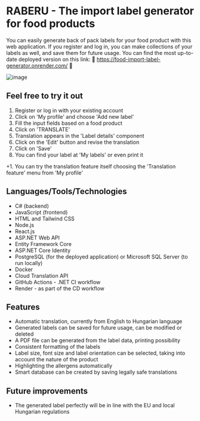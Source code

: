 # RABERU - The import label generator for food products

You can easily generate back of pack labels for your food product with this web application. If you register and log in, you can make collections of your labels as well, and save them for future usage.
You can find the most up-to-date deployed version on this link: 🌟 https://food-import-label-generator.onrender.com/ 🌟

![image](https://github.com/mayu0126/food-import-label-generator/assets/117304817/4bd9b27c-a53a-41a6-8445-d27857ad5605)

## Feel free to try it out
1. Register or log in with your existing account
2. Click on 'My profile' and choose 'Add new label'
3. Fill the input fields based on a food product
4. Click on 'TRANSLATE'
5. Translation appears in the 'Label details' component
6. Click on the 'Edit' button and revise the translation
7. Click on 'Save'
8. You can find your label at 'My labels' or even print it

+1. You can try the translation feature itself choosing the 'Translation feature' menu from 'My profile'

## Languages/Tools/Technologies
- C# (backend)
- JavaScript (frontend)
- HTML and Tailwind CSS
- Node.js
- React.js
- ASP.NET Web API
- Entity Framework Core
- ASP.NET Core Identity
- PostgreSQL (for the deployed application) or Microsoft SQL Server (to run locally)
- Docker
- Cloud Translation API
- GitHub Actions - .NET CI workflow
- Render - as part of the CD workflow

## Features
- Automatic translation, currently from English to Hungarian language
- Generated labels can be saved for future usage, can be modified or deleted
- A PDF file can be generated from the label data, printing possibility
- Consistent formatting of the labels
- Label size, font size and label orientation can be selected, taking into account the nature of the product
- Highlighting the allergens automatically
- Smart database can be created by saving legally safe translations

## Future improvements
- The generated label perfectly will be in line with the EU and local Hungarian regulations


